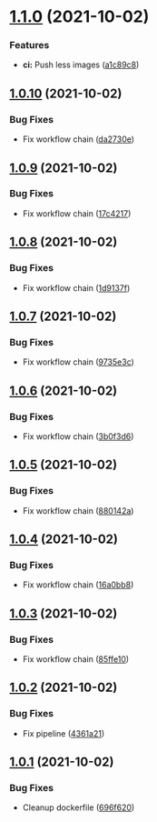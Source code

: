 # [1.1.0](https://github.com/stenic/sadpandaops/compare/v1.0.10...v1.1.0) (2021-10-02)


### Features

* **ci:** Push less images ([a1c89c8](https://github.com/stenic/sadpandaops/commit/a1c89c860766a57beaba27f9360f332905afc4f3))

## [1.0.10](https://github.com/stenic/sadpandaops/compare/v1.0.9...v1.0.10) (2021-10-02)


### Bug Fixes

* Fix workflow chain ([da2730e](https://github.com/stenic/sadpandaops/commit/da2730e083f34534f49389e101184248e05663f5))

## [1.0.9](https://github.com/stenic/sadpandaops/compare/v1.0.8...v1.0.9) (2021-10-02)


### Bug Fixes

* Fix workflow chain ([17c4217](https://github.com/stenic/sadpandaops/commit/17c4217e9edb3994d25de78d250b7744cd8971bc))

## [1.0.8](https://github.com/stenic/sadpandaops/compare/v1.0.7...v1.0.8) (2021-10-02)


### Bug Fixes

* Fix workflow chain ([1d9137f](https://github.com/stenic/sadpandaops/commit/1d9137fbc337f2be1da988cd60692dd568675dcc))

## [1.0.7](https://github.com/stenic/sadpandaops/compare/v1.0.6...v1.0.7) (2021-10-02)


### Bug Fixes

* Fix workflow chain ([9735e3c](https://github.com/stenic/sadpandaops/commit/9735e3c7ddc8ac70e0735bfc52d9ab3705ded6f7))

## [1.0.6](https://github.com/stenic/sadpandaops/compare/v1.0.5...v1.0.6) (2021-10-02)


### Bug Fixes

* Fix workflow chain ([3b0f3d6](https://github.com/stenic/sadpandaops/commit/3b0f3d6ecded02f47f25f215e2587ae61a09a05f))

## [1.0.5](https://github.com/stenic/sadpandaops/compare/v1.0.4...v1.0.5) (2021-10-02)


### Bug Fixes

* Fix workflow chain ([880142a](https://github.com/stenic/sadpandaops/commit/880142addd556b8ac1622dba8664073e58439c4a))

## [1.0.4](https://github.com/stenic/sadpandaops/compare/v1.0.3...v1.0.4) (2021-10-02)


### Bug Fixes

* Fix workflow chain ([16a0bb8](https://github.com/stenic/sadpandaops/commit/16a0bb8a27923c2493d9672a49cecf8d8be8f9ed))

## [1.0.3](https://github.com/stenic/sadpandaops/compare/v1.0.2...v1.0.3) (2021-10-02)


### Bug Fixes

* Fix workflow chain ([85ffe10](https://github.com/stenic/sadpandaops/commit/85ffe10c86d5725b0c4167b52e78888ffbf027f7))

## [1.0.2](https://github.com/stenic/sadpandaops/compare/v1.0.1...v1.0.2) (2021-10-02)


### Bug Fixes

* Fix pipeline ([4361a21](https://github.com/stenic/sadpandaops/commit/4361a217a4e1b13bc6571d9526c50753e4405add))

## [1.0.1](https://github.com/stenic/sadpandaops/compare/v1.0.0...v1.0.1) (2021-10-02)


### Bug Fixes

* Cleanup dockerfile ([696f620](https://github.com/stenic/sadpandaops/commit/696f620963146f4bbf9897b8221f218ff59babf9))

